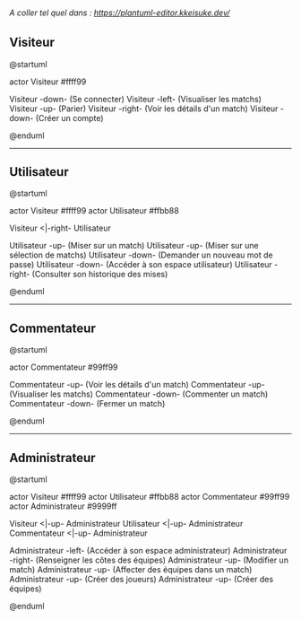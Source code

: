 ###### A coller tel quel dans : https://plantuml-editor.kkeisuke.dev/




## Visiteur

@startuml

actor Visiteur #ffff99

Visiteur -down- (Se connecter)
Visiteur -left- (Visualiser les matchs)
Visiteur -up- (Parier)
Visiteur -right- (Voir les détails d'un match)
Visiteur -down- (Créer un compte)

@enduml


---
## Utilisateur

@startuml

actor Visiteur #ffff99
actor Utilisateur #ffbb88

Visiteur <|-right- Utilisateur

Utilisateur -up- (Miser sur un match)
Utilisateur -up- (Miser sur une sélection de matchs)
Utilisateur -down- (Demander un nouveau mot de passe)
Utilisateur -down- (Accéder à son espace utilisateur)
Utilisateur -right- (Consulter son historique des mises)

@enduml


---
## Commentateur

@startuml

actor Commentateur #99ff99

Commentateur -up- (Voir les détails d'un match)
Commentateur -up- (Visualiser les matchs)
Commentateur -down- (Commenter un match)
Commentateur -down- (Fermer un match)

@enduml


---
## Administrateur

@startuml

actor Visiteur #ffff99
actor Utilisateur #ffbb88
actor Commentateur #99ff99
actor Administrateur #9999ff

Visiteur <|-up- Administrateur
Utilisateur <|-up- Administrateur
Commentateur <|-up- Administrateur

Administrateur -left- (Accéder à son espace administrateur)
Administrateur -right- (Renseigner les côtes des équipes)
Administrateur -up- (Modifier un match)
Administrateur -up- (Affecter des équipes dans un match)
Administrateur -up- (Créer des joueurs)
Administrateur -up- (Créer des équipes)

@enduml
